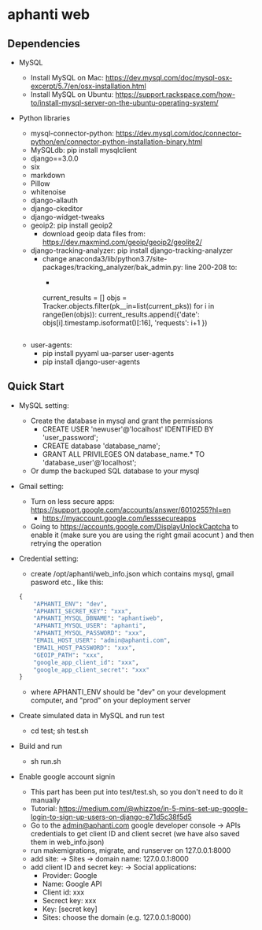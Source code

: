 # aphanti web

## Dependencies

+ MySQL
    - Install MySQL on Mac: https://dev.mysql.com/doc/mysql-osx-excerpt/5.7/en/osx-installation.html
    - Install MySQL on Ubuntu: https://support.rackspace.com/how-to/install-mysql-server-on-the-ubuntu-operating-system/


+ Python libraries
    - mysql-connector-python: https://dev.mysql.com/doc/connector-python/en/connector-python-installation-binary.html
    - MySQLdb: pip install mysqlclient
    - django==3.0.0
    - six
    - markdown
    - Pillow
    - whitenoise
    - django-allauth
    - django-ckeditor
    - django-widget-tweaks
    - geoip2: pip install geoip2
        + download geoip data files from: https://dev.maxmind.com/geoip/geoip2/geolite2/
    - django-tracking-analyzer: pip install django-tracking-analyzer
        + change anaconda3/lib/python3.7/site-packages/tracking_analyzer/bak_admin.py: line 200-208 to:
            - ```python
            current_results = []
            objs = Tracker.objects.filter(pk__in=list(current_pks))
            for i in range(len(objs)):
                current_results.append({'date': objs[i].timestamp.isoformat()[:16], 'requests': i+1 })
            ```
    - user-agents:
        + pip install pyyaml ua-parser user-agents
        + pip install django-user-agents




## Quick Start

+ MySQL setting: 
    - Create the database in mysql and grant the permissions
        + CREATE USER 'newuser'@'localhost' IDENTIFIED BY 'user_password';
        + CREATE database 'database_name';
        + GRANT ALL PRIVILEGES ON database_name.* TO 'database_user'@'localhost';
    - Or dump the backuped SQL database to your mysql 

+ Gmail setting:
    - Turn on less secure apps: https://support.google.com/accounts/answer/6010255?hl=en
        + https://myaccount.google.com/lesssecureapps
    - Going to https://accounts.google.com/DisplayUnlockCaptcha to enable it (make sure you are using the right gmail acocunt ) and then retrying the operation


+ Credential setting: 
    - create /opt/aphanti/web_info.json which contains mysql, gmail pasword etc., like this:
    ```python
    {
        "APHANTI_ENV": "dev",
        "APHANTI_SECRET_KEY": "xxx",
        "APHANTI_MYSQL_DBNAME": "aphantiweb",
        "APHANTI_MYSQL_USER": "aphanti",
        "APHANTI_MYSQL_PASSWORD": "xxx",
        "EMAIL_HOST_USER": "admin@aphanti.com",
        "EMAIL_HOST_PASSWORD": "xxx", 
        "GEOIP_PATH": "xxx", 
        "google_app_client_id": "xxx", 
        "google_app_client_secret": "xxx"
    }
    ```
    - where APHANTI_ENV should be "dev" on your development computer, and "prod" on your deployment server


+ Create simulated data in MySQL and run test 
    - cd test; sh test.sh


+ Build and run
    - sh run.sh


+ Enable google account signin
    - This part has been put into test/test.sh, so you don't need to do it manually
    - Tutorial: https://medium.com/@whizzoe/in-5-mins-set-up-google-login-to-sign-up-users-on-django-e71d5c38f5d5
    - Go to the admin@aphanti.com google developer console -> APIs credentials to get client ID and client secret (we have also saved them in web_info.json)
    - run makemigrations, migrate, and runserver on 127.0.0.1:8000
    - add site: -> Sites -> domain name: 127.0.0.1:8000
    - add client ID and secret key: -> Social applications:
        + Provider: Google
        + Name: Google API
        + Client id: xxx
        + Secrect key: xxx
        + Key: [secret key]
        + Sites: choose the domain (e.g. 127.0.0.1:8000)

